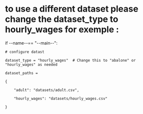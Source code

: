 
# to use a different dataset please change the dataset_type to hourly_wages for exemple :

if --name--== "--main--":

    # configure datast
    
    dataset_type = "hourly_wages"  # Change this to "abalone" or "hourly_wages" as needed
    
    dataset_paths = 
    
    {
    
        "adult": "datasets/adult.csv",
        
        "hourly_wages": "datasets/hourly_wages.csv"
        
    }
    
